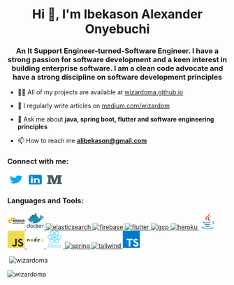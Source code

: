 <h1 align="center">Hi 👋, I'm Ibekason Alexander Onyebuchi</h1>
<h3 align="center">An It Support Engineer-turned-Software Engineer. I have a strong passion for software development and a keen interest in building enterprise software. I am a clean code advocate and have a strong discipline on software development principles</h3>

- 👨‍💻 All of my projects are available at [wizardoma.github.io](https://wizardoma.github.io)

- 📝 I regularly write articles on [medium.com/wizardom](https://medium.com/@wizardom)

- 💬 Ask me about **java, spring boot, flutter and software engineering principles**

- 📫 How to reach me **alibekason@gmail.com**

<h3 align="left">Connect with me:</h3>
<p align="left">
<a href="https://twitter.com/wizardom" target="blank"><img align="center" src="assets/twitter.svg" alt="wizardom" height="30" width="40" /></a>
<a href="https://linkedin.com/in/alexander-ibekason" target="blank"><img align="center" src="assets/linkedin.svg" alt="alexander-ibekason" height="30" width="40" /></a>
<a href="https://medium.com/@wizardom" target="blank"><img align="center" src="assets/medium.svg" alt="@alibekason" height="30" width="40" /></a>
</p>

<h3 align="left">Languages and Tools:</h3>
<p align="left"> <a href="https://aws.amazon.com" target="_blank"> <img src="https://raw.githubusercontent.com/devicons/devicon/master/icons/amazonwebservices/amazonwebservices-original-wordmark.svg" alt="aws" width="40" height="40"/> </a> <a href="https://www.docker.com/" target="_blank"> <img src="https://raw.githubusercontent.com/devicons/devicon/master/icons/docker/docker-original-wordmark.svg" alt="docker" width="40" height="40"/> </a> <a href="https://www.elastic.co" target="_blank"> <img src="https://www.vectorlogo.zone/logos/elastic/elastic-icon.svg" alt="elasticsearch" width="40" height="40"/> </a> <a href="https://firebase.google.com/" target="_blank"> <img src="https://www.vectorlogo.zone/logos/firebase/firebase-icon.svg" alt="firebase" width="40" height="40"/> </a> <a href="https://flutter.dev" target="_blank"> <img src="https://www.vectorlogo.zone/logos/flutterio/flutterio-icon.svg" alt="flutter" width="40" height="40"/> </a> <a href="https://cloud.google.com" target="_blank"> <img src="https://www.vectorlogo.zone/logos/google_cloud/google_cloud-icon.svg" alt="gcp" width="40" height="40"/> </a> <a href="https://heroku.com" target="_blank"> <img src="https://www.vectorlogo.zone/logos/heroku/heroku-icon.svg" alt="heroku" width="40" height="40"/> </a> <a href="https://www.java.com" target="_blank"> <img src="https://raw.githubusercontent.com/devicons/devicon/master/icons/java/java-original.svg" alt="java" width="40" height="40"/> </a> <a href="https://developer.mozilla.org/en-US/docs/Web/JavaScript" target="_blank"> <img src="https://raw.githubusercontent.com/devicons/devicon/master/icons/javascript/javascript-original.svg" alt="javascript" width="40" height="40"/> </a> <a href="https://nodejs.org" target="_blank"> <img src="https://raw.githubusercontent.com/devicons/devicon/master/icons/nodejs/nodejs-original-wordmark.svg" alt="nodejs" width="40" height="40"/> </a> <a href="https://reactjs.org/" target="_blank"> <img src="https://raw.githubusercontent.com/devicons/devicon/master/icons/react/react-original-wordmark.svg" alt="react" width="40" height="40"/> </a> <a href="https://spring.io/" target="_blank"> <img src="https://www.vectorlogo.zone/logos/springio/springio-icon.svg" alt="spring" width="40" height="40"/> </a> <a href="https://tailwindcss.com/" target="_blank"> <img src="https://www.vectorlogo.zone/logos/tailwindcss/tailwindcss-icon.svg" alt="tailwind" width="40" height="40"/> </a> <a href="https://www.typescriptlang.org/" target="_blank"> <img src="https://raw.githubusercontent.com/devicons/devicon/master/icons/typescript/typescript-original.svg" alt="typescript" width="40" height="40"/> </a> </p>

<p>&nbsp;<img align="center" src="https://github-readme-stats.vercel.app/api?username=wizardoma&show_icons=true&theme=dracula&title_color=fffafa&text_color=f7f3f3&locale=en" alt="wizardoma" /></p>

<p><img align="center" src="https://github-readme-streak-stats.herokuapp.com/?user=wizardoma&theme=dark" alt="wizardoma" /></p>
